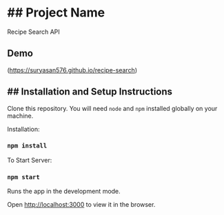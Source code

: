 
# ## Project Name

Recipe Search API

## Demo

(https://suryasan576.github.io/recipe-search)


## ## Installation and Setup Instructions

Clone this repository. You will need `node` and `npm` installed globally on your machine.

Installation:

### `npm install`

To Start Server:

### `npm start`

Runs the app in the development mode.

Open [http://localhost:3000](http://localhost:3000) to view it in the browser.
